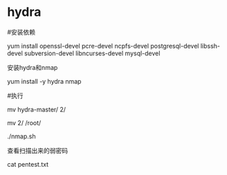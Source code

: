 # hydra

#安装依赖

yum install openssl-devel pcre-devel ncpfs-devel postgresql-devel libssh-devel subversion-devel libncurses-devel mysql-devel

安装hydra和nmap

yum install -y hydra nmap 

#执行

mv hydra-master/ 2/

mv 2/ /root/

./nmap.sh


查看扫描出来的弱密码

cat pentest.txt


